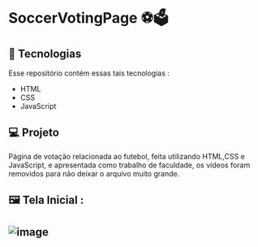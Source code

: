 # SoccerVotingPage ⚽🗳️


## 🚀 Tecnologias
Esse repositório contém essas tais tecnologias :
- HTML
- CSS
- JavaScript
  
## 💻 Projeto
 Página de votação relacionada ao futebol, feita utilizando HTML,CSS e JavaScript, e apresentada como trabalho de faculdade, os vídeos foram removidos para não deixar o arquivo muito grande.

## 🖼️ Tela Inicial :

## ![image](https://github.com/GMoraisz/SoccerVotingPage/assets/136760261/1beb33e9-7ef1-4963-a4f6-6d66775a59a8)
